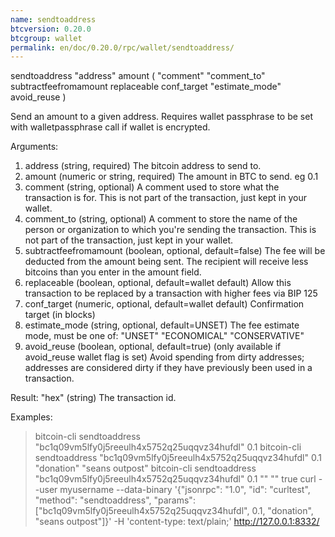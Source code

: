 ```yaml
---
name: sendtoaddress
btcversion: 0.20.0
btcgroup: wallet
permalink: en/doc/0.20.0/rpc/wallet/sendtoaddress/
---
```


sendtoaddress "address" amount ( "comment" "comment_to" subtractfeefromamount replaceable conf_target "estimate_mode" avoid_reuse )

Send an amount to a given address.
Requires wallet passphrase to be set with walletpassphrase call if wallet is encrypted.

Arguments:
1. address                  (string, required) The bitcoin address to send to.
2. amount                   (numeric or string, required) The amount in BTC to send. eg 0.1
3. comment                  (string, optional) A comment used to store what the transaction is for.
                            This is not part of the transaction, just kept in your wallet.
4. comment_to               (string, optional) A comment to store the name of the person or organization
                            to which you're sending the transaction. This is not part of the 
                            transaction, just kept in your wallet.
5. subtractfeefromamount    (boolean, optional, default=false) The fee will be deducted from the amount being sent.
                            The recipient will receive less bitcoins than you enter in the amount field.
6. replaceable              (boolean, optional, default=wallet default) Allow this transaction to be replaced by a transaction with higher fees via BIP 125
7. conf_target              (numeric, optional, default=wallet default) Confirmation target (in blocks)
8. estimate_mode            (string, optional, default=UNSET) The fee estimate mode, must be one of:
                            "UNSET"
                            "ECONOMICAL"
                            "CONSERVATIVE"
9. avoid_reuse              (boolean, optional, default=true) (only available if avoid_reuse wallet flag is set) Avoid spending from dirty addresses; addresses are considered
                            dirty if they have previously been used in a transaction.

Result:
"hex"    (string) The transaction id.

Examples:
> bitcoin-cli sendtoaddress "bc1q09vm5lfy0j5reeulh4x5752q25uqqvz34hufdl" 0.1
> bitcoin-cli sendtoaddress "bc1q09vm5lfy0j5reeulh4x5752q25uqqvz34hufdl" 0.1 "donation" "seans outpost"
> bitcoin-cli sendtoaddress "bc1q09vm5lfy0j5reeulh4x5752q25uqqvz34hufdl" 0.1 "" "" true
> curl --user myusername --data-binary '{"jsonrpc": "1.0", "id": "curltest", "method": "sendtoaddress", "params": ["bc1q09vm5lfy0j5reeulh4x5752q25uqqvz34hufdl", 0.1, "donation", "seans outpost"]}' -H 'content-type: text/plain;' http://127.0.0.1:8332/


